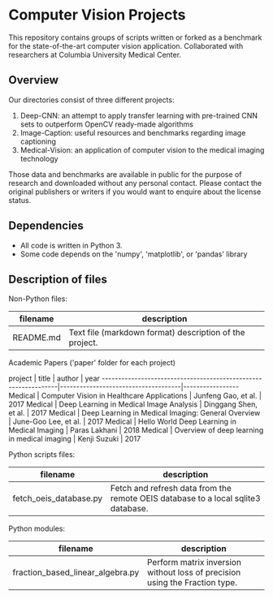 Computer Vision Projects
==========

This repository contains groups of scripts written or forked as a benchmark for 
the state-of-the-art computer vision application. Collaborated with researchers at Columbia University Medical Center.

Overview
--------

Our directories consist of three different projects:

1. Deep-CNN: an attempt to apply transfer learning with pre-trained CNN sets to outperform OpenCV ready-made algorithms
2. Image-Caption: useful resources and benchmarks regarding image captioning
3. Medical-Vision: an application of computer vision to the medical imaging technology

Those data and benchmarks are available in public for the purpose of research and downloaded without any personal contact. Please contact the original publishers or writers if you would want to enquire about the license status. 

Dependencies
------------

- All code is written in Python 3.
- Some code depends on the 'numpy', 'matplotlib', or 'pandas' library


Description of files
--------------------

Non-Python files:

filename                          |  description
----------------------------------|------------------------------------------------------------------------------------
README.md                         |  Text file (markdown format) description of the project.

Academic Papers ('paper' folder for each project)

project | title                                                 |  author                             |        year
----------------------------------------------------------------|-------------------------------------|-----------------
Medical | Computer Vision in Healthcare Applications            | Junfeng Gao, et al.                 | 2017
Medical | Deep Learning in Medical Image Analysis               | Dinggang Shen, et al.               | 2017
Medical | Deep Learning in Medical Imaging: General Overview    | June-Goo Lee, et al.                | 2017
Medical | Hello World Deep Learning in Medical Imaging          | Paras Lakhani                       | 2018
Medical | Overview of deep learning in medical imaging          | Kenji Suzuki                        | 2017




Python scripts files:

filename                          |  description
----------------------------------|------------------------------------------------------------------------------------
fetch_oeis_database.py            |  Fetch and refresh data from the remote OEIS database to a local sqlite3 database.

Python modules:

filename                          |  description
----------------------------------|------------------------------------------------------------------------------------
fraction_based_linear_algebra.py  |  Perform matrix inversion without loss of precision using the Fraction type.


